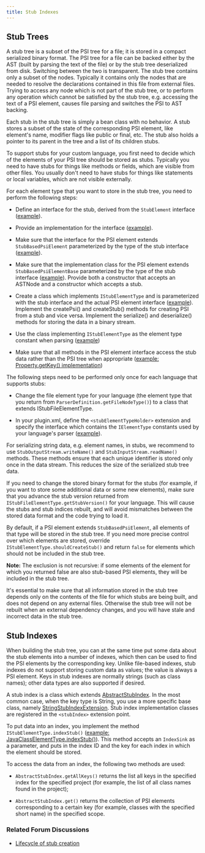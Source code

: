 ```yaml
---
title: Stub Indexes
---
```


## Stub Trees

A stub tree is a subset of the PSI tree for a file; it is stored in a compact serialized binary format.
The PSI tree for a file can be backed either by the AST (built by parsing the text of the file) or by the stub tree deserialized from disk.
Switching between the two is transparent.
The stub tree contains only a subset of the nodes.
Typically it contains only the nodes that are needed to resolve the declarations contained in this file from external files.
Trying to access any node which is not part of the stub tree, or to perform any operation which cannot be satisfied by the stub tree,
e.g. accessing the text of a PSI element, causes file parsing and switches the PSI to AST backing.

Each stub in the stub tree is simply a bean class with no behavior.
A stub stores a subset of the state of the corresponding PSI element, like element's name, modifier flags like public or final, etc.
The stub also holds a pointer to its parent in the tree and a list of its children stubs.

To support stubs for your custom language, you first need to decide which of the elements of your PSI tree should be stored as stubs.
Typically you need to have stubs for things like methods or fields, which are visible from other files.
You usually don't need to have stubs for things like statements or local variables, which are not visible externally.

For each element type that you want to store in the stub tree, you need to perform the following steps:

*  Define an interface for the stub, derived from the `StubElement` interface ([example](https://upsource.jetbrains.com/idea-community/file/1731d054af4ca27aa827c03929e27eeb0e6a8366/plugins/properties/properties-psi-api/src/com/intellij/lang/properties/psi/PropertyStub.java)).

*  Provide an implementation for the interface ([example](https://upsource.jetbrains.com/idea-community/file/1731d054af4ca27aa827c03929e27eeb0e6a8366/plugins/properties/properties-psi-impl/src/com/intellij/lang/properties/psi/impl/PropertyStubImpl.java)).

*  Make sure that the interface for the PSI element extends `StubBasedPsiElement` parameterized by the type of the stub interface ([example](https://upsource.jetbrains.com/idea-community/file/1731d054af4ca27aa827c03929e27eeb0e6a8366/plugins/properties/properties-psi-api/src/com/intellij/lang/properties/psi/Property.java)).

*  Make sure that the implementation class for the PSI element extends `StubBasedPsiElementBase` parameterized by the type of the stub interface ([example](https://github.com/JetBrains/intellij-community/blob/master/plugins/properties/properties-psi-impl/src/com/intellij/lang/properties/psi/impl/PropertyImpl.java#L45)). Provide both a constructor that accepts an ASTNode and a constructor which accepts a stub.

*  Create a class which implements `IStubElementType` and is parameterized with the stub interface and the actual PSI element interface ([example](https://upsource.jetbrains.com/idea-community/file/1731d054af4ca27aa827c03929e27eeb0e6a8366/plugins/properties/properties-psi-impl/src/com/intellij/lang/properties/parsing/PropertyStubElementType.java)). Implement the createPsi() and createStub() methods for creating PSI from a stub and vice versa. Implement the serialize() and deserialize() methods for storing the data in a binary stream.

*  Use the class implementing `IStubElementType` as the element type constant when parsing ([example](https://upsource.jetbrains.com/idea-community/file/1731d054af4ca27aa827c03929e27eeb0e6a8366/plugins/properties/properties-psi-impl/src/com/intellij/lang/properties/parsing/PropertiesElementTypes.java))

*  Make sure that all methods in the PSI element interface access the stub data rather than the PSI tree when appropriate ([example: Property.getKey() implementation](https://github.com/JetBrains/intellij-community/blob/master/plugins/properties/properties-psi-impl/src/com/intellij/lang/properties/psi/impl/PropertyImpl.java#L95))

The following steps need to be performed only once for each language that supports stubs:

*  Change the file element type for your language (the element type that you return from `ParserDefinition.getFileNodeType()`) to a class that extends IStubFileElementType.

*  In your plugin.xml, define the `<stubElementTypeHolder>` extension and specify the interface which contains the `IElementType` constants used by your language's parser ([example](https://github.com/JetBrains/intellij-community/blob/master/plugins/properties/src/META-INF/plugin.xml#L55)).

For serializing string data, e.g. element names, in stubs, we recommend to use `StubOutputStream.writeName()` and `StubInputStream.readName()` methods.
These methods ensure that each unique identifier is stored only once in the data stream.
This reduces the size of the serialized stub tree data.

If you need to change the stored binary format for the stubs (for example, if you want to store some additional data or some new elements),
make sure that you advance the stub version returned from `IStubFileElementType.getStubVersion()` for your language.
This will cause the stubs and stub indices rebuilt, and will avoid mismatches between the stored data format and the code trying to load it.

By default, if a PSI element extends `StubBasedPsiElement`, all elements of that type will be stored in the stub tree.
If you need more precise control over which elements are stored, override `IStubElementType.shouldCreateStub()` and return `false` for elements which should not be included in the stub tree.

**Note:** The exclusion is not recursive: if some elements of the element for which you returned false are also stub-based PSI elements, they will be included in the stub tree.

It's essential to make sure that all information stored in the stub tree depends only on the contents of the file for which stubs are being built, and does not depend on any external files.
Otherwise the stub tree will not be rebuilt when an external dependency changes, and you will have stale and incorrect data in the stub tree.

## Stub Indexes

When building the stub tree, you can at the same time put some data about the stub elements into a number of indexes, which then can be used to find the PSI elements by the corresponding key. Unlike file-based indexes, stub indexes do not support storing custom data as values; the value is always a PSI element. Keys in stub indexes are normally strings (such as class names); other data types are also supported if desired.

A stub index is a class which extends [AbstractStubIndex](https://upsource.jetbrains.com/idea-community/file/1731d054af4ca27aa827c03929e27eeb0e6a8366/platform/indexing-api/src/com/intellij/psi/stubs/AbstractStubIndex.java). In the most common case, when the key type is String, you use a more specific base class, namely [StringStubIndexExtension](https://upsource.jetbrains.com/idea-community/file/1731d054af4ca27aa827c03929e27eeb0e6a8366/platform/indexing-api/src/com/intellij/psi/stubs/StringStubIndexExtension.java).
Stub index implementation classes are registered in the `<stubIndex>` extension point.

To put data into an index, you implement the method `IStubElementType.indexStub()` ([example: JavaClassElementType.indexStub()](https://github.com/JetBrains/intellij-community/blob/master/java/java-psi-impl/src/com/intellij/psi/impl/java/stubs/JavaClassElementType.java#L189)). This method accepts an `IndexSink` as a parameter, and puts in the index ID and the key for each index in which the element should be stored.

To access the data from an index, the following two methods are used:

*  `AbstractStubIndex.getAllKeys()` returns the list all keys in the specified index for the specified project (for example, the list of all class names found in the project);

*  `AbstractStubIndex.get()` returns the collection of PSI elements corresponding to a certain key (for example, classes with the specified short name) in the specified scope.

### Related Forum Discussions

*  [Lifecycle of stub creation](https://devnet.jetbrains.com/message/5485343)




